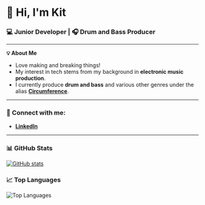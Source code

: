 # 👋 Hi, I'm Kit

### 💻 Junior Developer | 🎧 Drum and Bass Producer  

---

**💡 About Me**  
- Love making and breaking things! 
- My interest in tech stems from my background in **electronic music production**.  
- I currently produce **drum and bass** and various other genres under the alias **[Circumference](https://open.spotify.com/artist/55WGXEp1qUerac8ChlL5Ii?si=SVb2R555RzWUxgwnlK2WoQ)**. 

---

### 💼 Connect with me:
- **[LinkedIn](https://www.linkedin.com/in/kit-jones-64926a2aa/)**  

---

### 📊 GitHub Stats
[![GitHub stats](https://github-readme-stats.vercel.app/api?username=snarelord)](https://github.com/snarelord/github-readme-stats)

### 📈 Top Languages
![Top Languages](https://github-readme-stats.vercel.app/api/top-langs/?username=snarelord&layout=compact&theme=radical)


